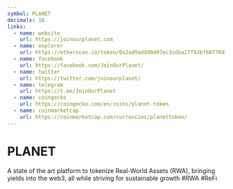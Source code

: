 ```yaml
---
symbol: PLANET
decimals: 18
links:
  - name: website
    url: https://joinourplanet.com
  - name: explorer
    url: https://etherscan.io/token/0x2ad9addd0d97ec3cdba27f92bf6077893b76ab0b
  - name: facebook
    url: https://facebook.com/JoinOurPlanet/
  - name: twitter
    url: https://twitter.com/joinourplanet/
  - name: telegram
    url: https://t.me/JoinOurPlanet
  - name: coingecko
    url: https://coingecko.com/en/coins/planet-token
  - name: coinmarketcap
    url: https://coinmarketcap.com/currencies/planettoken/
---
```


# PLANET

A state of the art platform to tokenize Real-World Assets (RWA), bringing yields into the web3, all while striving for sustainable growth #RWA #ReFi
